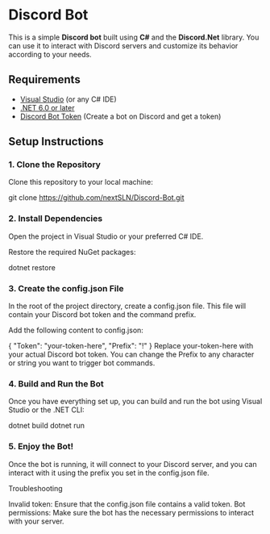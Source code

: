 # Discord Bot

This is a simple **Discord bot** built using **C#** and the **Discord.Net** library. You can use it to interact with Discord servers and customize its behavior according to your needs.

## Requirements

- [Visual Studio](https://visualstudio.microsoft.com/) (or any C# IDE)
- [.NET 6.0 or later](https://dotnet.microsoft.com/download) 
- [Discord Bot Token](https://discord.com/developers/applications) (Create a bot on Discord and get a token)

## Setup Instructions

### 1. Clone the Repository

Clone this repository to your local machine:


git clone https://github.com/nextSLN/Discord-Bot.git
### 2. Install Dependencies
Open the project in Visual Studio or your preferred C# IDE.

Restore the required NuGet packages:

dotnet restore
### 3. Create the config.json File
In the root of the project directory, create a config.json file. This file will contain your Discord bot token and the command prefix.

Add the following content to config.json:

{
  "Token": "your-token-here",
  "Prefix": "!"
}
Replace your-token-here with your actual Discord bot token.
You can change the Prefix to any character or string you want to trigger bot commands.
### 4. Build and Run the Bot
Once you have everything set up, you can build and run the bot using Visual Studio or the .NET CLI:

dotnet build
dotnet run
### 5. Enjoy the Bot!
Once the bot is running, it will connect to your Discord server, and you can interact with it using the prefix you set in the config.json file.

Troubleshooting

Invalid token: Ensure that the config.json file contains a valid token.
Bot permissions: Make sure the bot has the necessary permissions to interact with your server.
